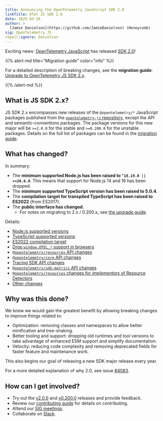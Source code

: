 ```yaml
---
title: Announcing the OpenTelemetry JavaScript SDK 2.0
linkTitle: OTel JS SDK 2.0
date: 2025-03-26
author: >
  [Jamie Danielson](https://github.com/JamieDanielson) (Honeycomb)
sig: OpenTelemetry JS
cSpell:ignore: Danielson
---
```


Exciting news: [OpenTelemetry JavaScript](/docs/languages/js/) has released [SDK
2.0][v2.0.0]!

[v2.0.0]: https://github.com/open-telemetry/opentelemetry-js/releases/tag/v2.0.0

{{% alert-md title="Migration guide" color="info" %}}

For a detailed description of breaking changes, see the **migration guide**:
[Upgrade to OpenTelemetry JS SDK 2.x][migration guide].

[migration guide]:
  https://github.com/open-telemetry/opentelemetry-js/blob/main/doc/upgrade-to-2.x.md

{{% /alert-md %}}

## What is JS SDK 2.x?

JS SDK 2.x encompasses new releases of the `@opentelemetry/*` JavaScript
packages published from the
[`opentelemetry-js` repository](https://github.com/open-telemetry/opentelemetry-js),
except the API and semantic-conventions packages. The package versions for this
new major will be `>=2.0.0` for the stable and `>=0.200.0` for the unstable
packages. Details on the full list of packages can be found in the [migration
guide][].

## What has changed?

In summary:

- The **minimum supported Node.js has been raised to `^18.19.0 || >=20.6.0`**.
  This means that support for Node.js 14 and 16 has been dropped.
- The **minimum supported TypeScript version has been raised to 5.0.4**.
- The **compilation target for transpiled TypeScript has been raised to ES2022**
  (from ES2017).
- The **public interface has changed**.
  - For notes on migrating to 2.x / 0.200.x, see
    [the upgrade guide](https://github.com/open-telemetry/opentelemetry-js/tree/main/doc/upgrade-to-2.x.md).

Details:

- [Node.js supported versions](https://github.com/open-telemetry/opentelemetry-js/blob/main/doc/upgrade-to-2.x.md#-nodejs-supported-versions)
- [TypeScript supported versions](https://github.com/open-telemetry/opentelemetry-js/blob/main/doc/upgrade-to-2.x.md#-typescript-supported-versions)
- [ES2022 compilation target](https://github.com/open-telemetry/opentelemetry-js/blob/main/doc/upgrade-to-2.x.md#-es2022-compilation-target)
- [Drop `window.OTEL_*` support in browsers](https://github.com/open-telemetry/opentelemetry-js/blob/main/doc/upgrade-to-2.x.md#-drop-windowotel_-support-in-browsers)
- [`@opentelemetry/resources` API changes](https://github.com/open-telemetry/opentelemetry-js/blob/main/doc/upgrade-to-2.x.md#-opentelemetryresources-api-changes)
- [`@opentelemetry/core` API changes](https://github.com/open-telemetry/opentelemetry-js/blob/main/doc/upgrade-to-2.x.md#-opentelemetrycore-api-changes)
- [Tracing SDK API changes](https://github.com/open-telemetry/opentelemetry-js/blob/main/doc/upgrade-to-2.x.md#-tracing-sdk-api-changes)
- [`@opentelemetry/sdk-metrics` API changes](https://github.com/open-telemetry/opentelemetry-js/blob/main/doc/upgrade-to-2.x.md#-opentelemetrysdk-metrics-api-changes)
- [`@opentelemetry/resources` changes for _implementors_ of Resource Detectors](https://github.com/open-telemetry/opentelemetry-js/blob/main/doc/upgrade-to-2.x.md#-opentelemetryresources-changes-for-implementors-of-resource-detectors)
- [Other changes](https://github.com/open-telemetry/opentelemetry-js/blob/main/doc/upgrade-to-2.x.md#-other-changes)

## Why was this done?

We knew we would gain the greatest benefit by allowing breaking changes to
improve things related to:

- Optimization: removing classes and namespaces to allow better minification and
  tree-shaking.
- Better tooling and support: dropping old runtimes and tool versions to take
  advantage of enhanced ESM support and simplify documentation.
- Velocity: reducing code complexity and removing deprecated fields for faster
  feature and maintenance work.

This also begins our goal of releasing a new SDK major release every year.

For a more detailed explanation of why 2.0, see issue [#4083].

[#4083]: https://github.com/open-telemetry/opentelemetry-js/issues/4083

## How can I get involved?

[v0.200.0]:
  https://github.com/open-telemetry/opentelemetry-js/releases/tag/experimental%2Fv0.200.0

- Try out the [v2.0.0] and [v0.200.0] releases and provide feedback.
- Review our
  [contributing guide](https://github.com/open-telemetry/opentelemetry-js/blob/main/CONTRIBUTING.md)
  for details on contributing.
- Attend our
  [SIG meetings](https://groups.google.com/a/opentelemetry.io/g/calendar-js).
- Collaborate on [Slack](https://cloud-native.slack.com/archives/C01NL1GRPQR).
